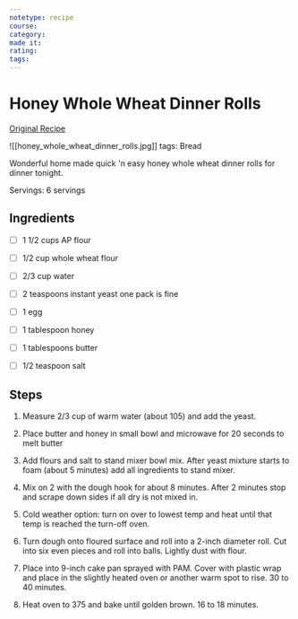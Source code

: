 ```yaml
---
notetype: recipe
course:
category:
made it:
rating:
tags:
---
```

# Honey Whole Wheat Dinner Rolls

[Original Recipe](https://www.101cookingfortwo.com/quick-n-easy-honey-whole-wheat-dinner)

![[honey_whole_wheat_dinner_rolls.jpg]]
tags: Bread

Wonderful home made quick 'n easy honey whole wheat dinner rolls for dinner tonight.

Servings: 6 servings

## Ingredients
- [ ] 1 1/2 cups AP flour- [ ] 1/2 cup whole wheat flour- [ ] 2/3 cup water- [ ] 2 teaspoons instant yeast one pack is fine- [ ] 1 egg- [ ] 1 tablespoon honey- [ ] 1 tablespoons butter- [ ] 1/2 teaspoon salt

## Steps
1) Measure 2/3 cup of warm water (about 105) and add the yeast.

2) Place butter and honey in small bowl and microwave for 20 seconds to melt butter

3) Add flours and salt to stand mixer bowl mix. After yeast mixture starts to foam (about 5 minutes) add all ingredients to stand mixer.

4) Mix on 2 with the dough hook for about 8 minutes. After 2 minutes stop and scrape down sides if all dry is not mixed in.

5) Cold weather option: turn on over to lowest temp and heat until that temp is reached the turn-off oven.

6) Turn dough onto floured surface and roll into a 2-inch diameter roll. Cut into six even pieces and roll into balls. Lightly dust with flour.

7) Place into 9-inch cake pan sprayed with PAM. Cover with plastic wrap and place in the slightly heated oven or another warm spot to rise. 30 to 40 minutes.

8) Heat oven to 375 and bake until golden brown. 16 to 18 minutes.

